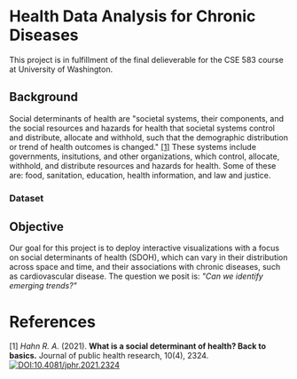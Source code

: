 # Health Data Analysis for Chronic Diseases
This project is in fulfillment of the final delieverable for the CSE 583 course at University of Washington.

## Background
Social determinants of health are "societal systems, their components, and the social resources and hazards for health that societal systems control and distribute, allocate and withhold, such that the demographic distribution or trend of health outcomes is changed." [[1]](#1) These systems include governments, insitutions, and other organizations, which control, allocate, withhold, and distribute resources and hazards for health. Some of these are: food, sanitation, education, health information, and law and justice.

### Dataset

## Objective
Our goal for this project is to deploy interactive visualizations with a focus on social determinants of health (SDOH), which can vary in their distribution across space and time, and their associations with chronic diseases, such as cardiovascular disease. The question we posit is: *"Can we identify emerging trends?"*

# References
<a id="1">[1]</a>
*Hahn R. A.* (2021). **What is a social determinant of health? Back to basics.** Journal of public health research, 10(4), 2324. [![DOI:10.4081/jphr.2021.2324](https://zenodo.org/badge/DOI/10.4081/jphr.2021.2324.svg)](https://doi.org/10.4081/jphr.2021.2324)